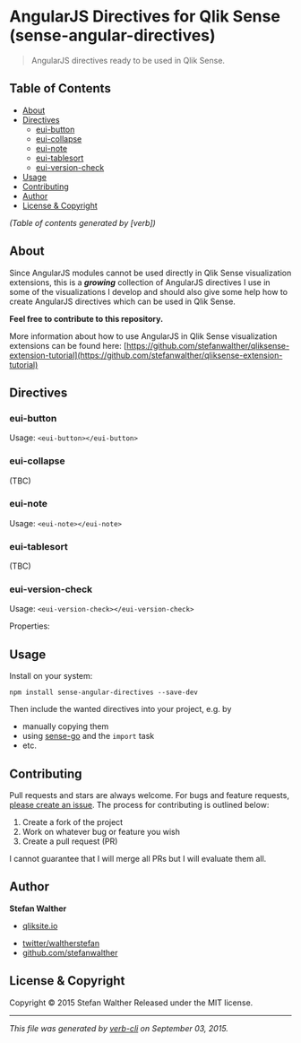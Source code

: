 # AngularJS Directives for Qlik Sense (sense-angular-directives)

> AngularJS directives ready to be used in Qlik Sense.

## Table of Contents

<!-- toc -->

* [About](#about)
* [Directives](#directives)
  - [eui-button](#eui-button)
  - [eui-collapse](#eui-collapse)
  - [eui-note](#eui-note)
  - [eui-tablesort](#eui-tablesort)
  - [eui-version-check](#eui-version-check)
* [Usage](#usage)
* [Contributing](#contributing)
* [Author](#author)
* [License & Copyright](#license---copyright)

_(Table of contents generated by [verb])_

<!-- tocstop -->

## About

Since AngularJS modules cannot be used directly in Qlik Sense visualization extensions, this is a **_growing_** collection of AngularJS directives I use in some of the visualizations I develop and should also give some help how to create AngularJS directives which can be used in Qlik Sense.

**Feel free to contribute to this repository.**

More information about how to use AngularJS in Qlik Sense visualization extensions can be found here:
[https://github.com/stefanwalther/qliksense-extension-tutorial](https://github.com/stefanwalther/qliksense-extension-tutorial)

## Directives

### eui-button

Usage:
`<eui-button></eui-button>`

### eui-collapse

(TBC)

### eui-note

Usage:
`<eui-note></eui-note>`

### eui-tablesort

(TBC)

### eui-version-check

Usage:
`<eui-version-check></eui-version-check>`

Properties:

## Usage

Install on your system:

`npm install sense-angular-directives --save-dev`

Then include the wanted directives into your project, e.g. by

* manually copying them
* using [sense-go](https://github.com/stefanwalther/sense-go.git) and the `import` task
* etc.

## Contributing

Pull requests and stars are always welcome. For bugs and feature requests, [please create an issue](https://github.com/stefanwalther/sense-angular-directives/issues).
The process for contributing is outlined below:

1. Create a fork of the project
2. Work on whatever bug or feature you wish
3. Create a pull request (PR)

I cannot guarantee that I will merge all PRs but I will evaluate them all.

## Author

**Stefan Walther**

+ [qliksite.io](http://qliksite.io)
* [twitter/waltherstefan](http://twitter.com/waltherstefan)
* [github.com/stefanwalther](http://github.com/stefanwalther)

## License & Copyright

Copyright © 2015 Stefan Walther
Released under the MIT license.

***

_This file was generated by [verb-cli](https://github.com/assemble/verb-cli) on September 03, 2015._